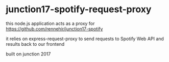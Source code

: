 # junction17-spotify-request-proxy

this node.js application acts as a proxy for https://github.com/rennehir/junction17-spotify

it relies on express-request-proxy to send requests to Spotify Web API and results back to our frontend 




built on junction 2017
